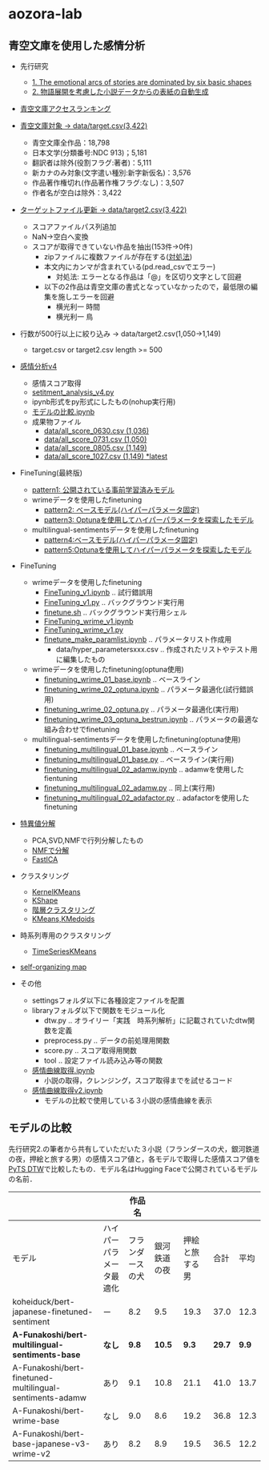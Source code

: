# aozora-lab

## 青空文庫を使用した感情分析

- 先行研究
  - [1. The emotional arcs of stories are dominated by six basic shapes](https://arxiv.org/pdf/1606.07772.pdf)
  - [2. 物語展開を考慮した小説データからの表紙の自動生成](https://db-event.jpn.org/deim2019/post/papers/350.pdf)
- [青空文庫アクセスランキング](青空文庫データクレンジング.ipynb)
- [青空文庫対象 → data/target.csv(3,422)](青空文庫対象.ipynb)
  - 青空文庫全作品：18,798
  - 日本文学(分類番号:NDC 913)；5,181
  - 翻訳者は除外(役割フラグ:著者)：5,111
  - 新カナのみ対象(文字遣い種別:新字新仮名)：3,576
  - 作品著作権切れ(作品著作権フラグ:なし)：3,507
  - 作者名が空白は除外：3,422
- [ターゲットファイル更新  → data/target2.csv(3,422)](update_target.ipynb)
  - スコアファイルパス列追加
  - NaN→空白へ変換
  - スコアが取得できていない作品を抽出(153件→0件)
    - zipファイルに複数ファイルが存在する([対処法](https://stackoverflow.com/questions/44575251/reading-multiple-files-contained-in-a-zip-file-with-pandas))
    - 本文内にカンマが含まれている(pd.read_csvでエラー)
      - 対処法: エラーとなる作品は「@」を区切り文字として回避
    - 以下の2作品は青空文庫の書式となっていなかったので，最低限の編集を施しエラーを回避
      - 横光利一 時間
      - 横光利一 鳥
- 行数が500行以上に絞り込み → data/target2.csv(1,050→1,149)
  - target.csv or target2.csv length >= 500
- [感情分析v4](感情分析v4.ipynb)
  - 感情スコア取得
  - [setitment_analysis_v4.py](setitment_analysis_v4.py)
  - ipynb形式をpy形式にしたもの(nohup実行用)
  - [モデルの比較.ipynb](モデルの比較.ipynb)
  - 成果物ファイル
    - [data/all_score_0630.csv (1,036)](data/all_score_0630.csv)
    - [data/all_score_0731.csv (1,050)](data/all_score_0731.csv)
    - [data/all_score_0805.csv (1,149)](data/all_score_0805.csv)
    - [data/all_score_1027.csv (1,149) *latest](data/all_score_1027.csv)
- FineTuning(最終版)
  - [pattern1: 公開されている事前学習済みモデル](https://huggingface.co/koheiduck/bert-japanese-finetuned-sentiment)
  - wrimeデータを使用したfinetuning
    - [pattern2: ベースモデル(ハイパーパラメータ固定)](finetuning_wrime_01_base.py)
    - [pattern3: Optunaを使用してハイパーパラメータを探索したモデル](finetuning_wrime_02_optuna.py)
  - multilingual-sentimentsデータを使用したfinetuning
    - [pattern4:ベースモデル(ハイパーパラメータ固定)](finetuning_multilingual_01_base.py)
    - [pattern5:Optunaを使用してハイパーパラメータを探索したモデル](finetuning_multilingual_02_adamw.py)
- FineTuning
  - wrimeデータを使用したfinetuning
    - [FineTuning_v1.ipynb](FineTuning_v1.ipynb) .. 試行錯誤用
    - [FineTuning_v1.py](FineTuning_v1.py) .. バックグラウンド実行用
    - [finetune.sh](finetune.sh) .. バックグラウンド実行用シェル
    - [FineTuning_wrime_v1.ipynb](FineTuning_wrime_v1.ipynb)
    - [FineTuning_wrime_v1.py](FineTuning_wrime_v1.ipynb)
    - [finetune_make_paramlist.ipynb](finetune_make_paramlist.ipynb) .. パラメータリスト作成用
      - data/hyper_parametersxxx.csv .. 作成されたリストやテスト用に編集したもの
  - wrimeデータを使用したfinetuning(optuna使用)
    - [finetuning_wrime_01_base.ipynb](finetuning_wrime_01_base.ipynb) .. ベースライン
    - [finetuning_wrime_02_optuna.ipynb](finetuning_wrime_02_optuna.ipynb) .. パラメータ最適化(試行錯誤用)
    - [finetuning_wrime_02_optuna.py](finetuning_wrime_02_optuna.py) .. パラメータ最適化(実行用)
    - [finetuning_wrime_03_optuna_bestrun.ipynb](finetuning_wrime_03_optuna_bestrun.ipynb) .. パラメータの最適な組み合わせでfinetuning
  - multilingual-sentimentsデータを使用したfinetuning(optuna使用)
    - [finetuning_multilingual_01_base.ipynb](finetuning_multilingual_01_base.ipynb) .. ベースライン
    - [finetuning_multilingual_01_base.py](finetuning_multilingual_01_base.py) .. ベースライン(実行用)
    - [finetuning_multilingual_02_adamw.ipynb](finetuning_multilingual_02_adamw.ipynb) .. adamwを使用したfientuning
    - [finetuning_multilingual_02_adamw.py](finetuning_multilingual_02_adamw.py) .. 同上(実行用)
    - [finetuning_multilingual_02_adafactor.py](finetuning_multilingual_02_adafactor.py) .. adafactorを使用したfinetuning

- [特異値分解](特異値分解v1.ipynb)
  - PCA,SVD,NMFで行列分解したもの
  - [NMFで分解](NMF.ipynb)
  - [FastICA](次元削除v1.ipynb)
- クラスタリング
  - [KernelKMeans](KernelKMeans.ipynb)
  - [KShape](KShape.ipynb)
  - [階層クラスタリング](PairwiseClustering.ipynb)
  - [KMeans,KMedoids](クラスタリングv1.ipynb)
- 時系列専用のクラスタリング
  - [TimeSeriesKMeans](TimeSeriesKMeans.ipynb)
- [self-organizing map](SOM.ipynb)
- その他
  - settingsフォルダ以下に各種設定ファイルを配置
  - libraryフォルダ以下で関数をモジュール化
    - dtw.py .. オライリー「実践　時系列解析」に記載されていたdtw関数を定義
    - preprocess.py .. データの前処理用関数
    - score.py .. スコア取得用関数
    - tool .. 設定ファイル読み込み等の関数
  - [感情曲線取得.ipynb](感情曲線取得.ipynb)
    - 小説の取得，クレンジング，スコア取得までを試せるコード
  - [感情曲線取得v2.ipynb](感情曲線取得v2.ipynb)
    - モデルの比較で使用している３小説の感情曲線を表示

## モデルの比較

先行研究2.の筆者から共有していただいた３小説（フランダースの犬，銀河鉄道の夜，押絵と旅する男）の感情スコア値と，各モデルで取得した感情スコア値を[PyTS DTW](https://pyts.readthedocs.io/en/stable/generated/pyts.metrics.dtw.html#pyts.metrics.dtw)で比較したもの．モデル名はHugging Faceで公開されているモデルの名前．

|                                                          |                          | 作品名           | 　           | 　             | 　       | 　      |
|----------------------------------------------------------|--------------------------|------------------|--------------|----------------|----------|---------|
| モデル                                                   | ハイパーパラメータ最適化 | フランダースの犬 | 銀河鉄道の夜 | 押絵と旅する男 | 合計     | 平均    |
| koheiduck/bert-japanese-finetuned-sentiment              | ー                       | 8.2              | 9.5          | 19.3           | 37.0     | 12.3    |
| **A-Funakoshi/bert-multilingual-sentiments-base**        | **なし**                 | **9.8**          | **10.5**     | **9.3**        | **29.7** | **9.9** |
| A-Funakoshi/bert-finetuned-multilingual-sentiments-adamw | あり                     | 9.1              | 10.8         | 21.1           | 41.0     | 13.7    |
| A-Funakoshi/bert-wrime-base                              | なし                     | 9.0              | 8.6          | 19.2           | 36.8     | 12.3    |
| A-Funakoshi/bert-base-japanese-v3-wrime-v2               | あり                     | 8.2              | 8.9          | 19.5           | 36.5     | 12.2    |